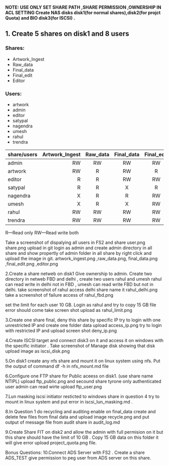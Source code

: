 **NOTE: USE ONLY SET SHARE PATH ,SHARE PERMISSION ,OWNERSHIP IN ACL SETTING
Create NAS disks disk1(for normal shares),disk2(for projct Quota) and BIO disk3(for ISCSI) .** 

## 1. Create 5 shares on disk1 and 8 users 
### Shares:

* Artwork_Ingest 
* Raw_data 
* Final_data 
* Final_edit 
* Editor

### Users:

* artwork 
* admin 
* editor 
* satypal 
* nagendra 
* umesh 
* rahul 
* trendra

|share/users| Artwork_Ingest | Raw_data  |  Final_data |   Final_edit  |Editor|
| :------- | ----: | :---: |:------:  | :-----:|:-----:|
|  admin   | RW    |RW     |  RW      |RW      |RW     |
|  artwork | RW    |R      | RW       |    R   | R     |
|  editor  | R     | R      | RW      | RW     |  RW   |
|satypal   |  R    |  R     |   X     |  R     |  RW   |
|nagendra  |    X  | R      | R       |    RW  |   RW  |
|umesh     |    X  |  R     |  X      |  RW    | RW    |
|rahul     |  RW   |  RW     | RW     |   RW   |  RW   |
|trendra   |  RW   |  RW     | RW     | RW     |   R   |

R—Read only
RW—Read write both

Take a screenshot of dispalying all users in FS2 and share
user.png
share.png
upload in git
login as  admin and create admin directory in all share and show propertly of admin folder in all share by right click and upload the image in git.
artwork_ingest.png ,raw_data.png, final_data.png ,final_edit.png ,editor.png

2.Create a share netweb on disk1 Give ownership to admin.
Create two directory in netweb FBD and delhi , create two users rahul and umesh rahul can read write in delhi not in FBD , umesh can read write FBD but not in delhi.
take screenshot of rahul access  delhi share name it rahul_delhi.png
take a screenshot of failure access of rahul_fbd.png

set the limit for each user 10 GB.
Login as rahul and try to copy 15 GB file error should come 
take screen shot upload as rahul_limit.png

3.Create one share final, deny this share by specific IP
try to login with one unrestricted IP and create one folder data upload access_ip.png
try to login with restricted IP and upload screen shot deny_ip.png

4.Create ISCSI target and connect disk3 on it and access it on windows with the specific initiator .
Take screenshot of Manage disk showing that disk upload image as iscsi_disk.png

5.On disk1 create any nfs share and mount it on linux system using nfs.
Put the output of command df -h in nfs_mount.md file

6.Configure one FTP share for Public aceess on disk1. (use share name NTIPL)
upload ftp_public.png
and secound share tyrone only authenticated user admin can read wirte
upload ftp_user.png

7.Lun masking iscsi initiator resticted to windows share in question 4 try to mount in linux system and put error in iscsi_lun_masking.md .


8.In Question 1 do recycling and auditing enable on final_data create and delete few files from final data and upload image recycle.png and put output of message file from audit share in audit_log.md

9.Create Share FIT on disk2 and allow the admin with full permision on  it but this share should have the limit of 10 GB .
Copy 15 GB data on this folder it will give error upload project_quota.png file.

Bonus Questions:
10.Connect ADS Server with FS2 .
Create a share ADS_TEST give permission to peg user from ADS server on this share. 

